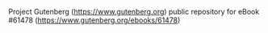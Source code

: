 Project Gutenberg (https://www.gutenberg.org) public repository for
eBook #61478 (https://www.gutenberg.org/ebooks/61478)
